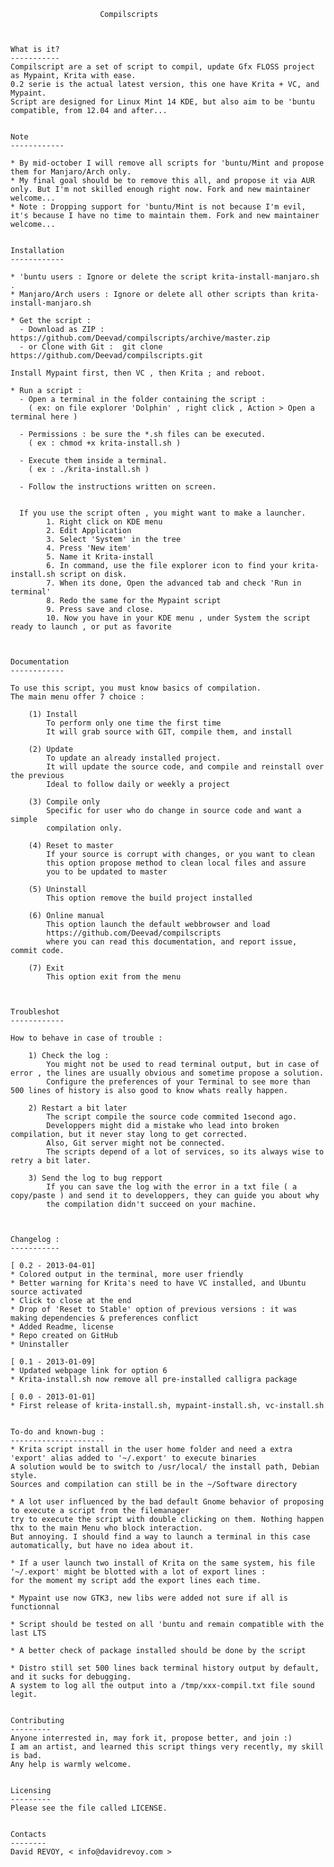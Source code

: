 

						Compilscripts
	
	

	What is it?
	-----------
	Compilscript are a set of script to compil, update Gfx FLOSS project as Mypaint, Krita with ease.
	0.2 serie is the actual latest version, this one have Krita + VC, and Mypaint.
	Script are designed for Linux Mint 14 KDE, but also aim to be 'buntu compatible, from 12.04 and after...
	
	
	Note
	------------

	* By mid-october I will remove all scripts for 'buntu/Mint and propose them for Manjaro/Arch only.
	* My final goal should be to remove this all, and propose it via AUR only. But I'm not skilled enough right now. Fork and new maintainer welcome...
	* Note : Dropping support for 'buntu/Mint is not because I'm evil, it's because I have no time to maintain them. Fork and new maintainer welcome...


	Installation
	------------

	* 'buntu users : Ignore or delete the script krita-install-manjaro.sh .
	* Manjaro/Arch users : Ignore or delete all other scripts than krita-install-manjaro.sh
	
	* Get the script :
	  - Download as ZIP : https://github.com/Deevad/compilscripts/archive/master.zip
	  - or Clone with Git :  git clone https://github.com/Deevad/compilscripts.git
	
	Install Mypaint first, then VC , then Krita ; and reboot.
	
	* Run a script :
	  - Open a terminal in the folder containing the script :
		( ex: on file explorer 'Dolphin' , right click , Action > Open a terminal here )
		
	  - Permissions : be sure the *.sh files can be executed.
		( ex : chmod +x krita-install.sh )
		
	  - Execute them inside a terminal.
		( ex : ./krita-install.sh )
		
	  - Follow the instructions written on screen.
		
	  
	  If you use the script often , you might want to make a launcher. 
			1. Right click on KDE menu
			2. Edit Application
			3. Select 'System' in the tree
			4. Press 'New item'
			5. Name it Krita-install
			6. In command, use the file explorer icon to find your krita-install.sh script on disk.
			7. When its done, Open the advanced tab and check 'Run in terminal'
			8. Redo the same for the Mypaint script
			9. Press save and close. 
			10. Now you have in your KDE menu , under System the script ready to launch , or put as favorite

	
	
	Documentation
	------------

	To use this script, you must know basics of compilation.
	The main menu offer 7 choice :
		
		(1) Install  
			To perform only one time the first time
			It will grab source with GIT, compile them, and install
			
		(2) Update	
			To update an already installed project. 
			It will update the source code, and compile and reinstall over the previous
			Ideal to follow daily or weekly a project
		
		(3) Compile only
			Specific for user who do change in source code and want a simple
			compilation only. 
		
		(4) Reset to master
			If your source is corrupt with changes, or you want to clean
			this option propose method to clean local files and assure
			you to be updated to master
		
		(5) Uninstall
			This option remove the build project installed
			
		(6) Online manual
			This option launch the default webbrowser and load
			https://github.com/Deevad/compilscripts
			where you can read this documentation, and report issue, commit code.
		
		(7) Exit
			This option exit from the menu
			
			
			
	Troubleshot
	------------

	How to behave in case of trouble :
	
		1) Check the log :
			You might not be used to read terminal output, but in case of error , the lines are usually obvious and sometime propose a solution.
			Configure the preferences of your Terminal to see more than 500 lines of history is also good to know whats really happen.
			
		2) Restart a bit later
			The script compile the source code commited 1second ago. 
			Developpers might did a mistake who lead into broken compilation, but it never stay long to get corrected. 
			Also, Git server might not be connected. 
			The scripts depend of a lot of services, so its always wise to retry a bit later. 
			
		3) Send the log to bug repport
			If you can save the log with the error in a txt file ( a copy/paste ) and send it to developpers, they can guide you about why
			the compilation didn't succeed on your machine. 

	
	
	Changelog :
	-----------
	
	[ 0.2 - 2013-04-01]
	* Colored output in the terminal, more user friendly
	* Better warning for Krita's need to have VC installed, and Ubuntu source activated
	* Click to close at the end
	* Drop of 'Reset to Stable' option of previous versions : it was making dependencies & preferences conflict
	* Added Readme, license
	* Repo created on GitHub
	* Uninstaller 
	
	[ 0.1 - 2013-01-09]
	* Updated webpage link for option 6
	* Krita-install.sh now remove all pre-installed calligra package
	
	[ 0.0 - 2013-01-01]
	* First release of krita-install.sh, mypaint-install.sh, vc-install.sh
	
	
	To-do and known-bug :
	---------------------
	* Krita script install in the user home folder and need a extra 'export' alias added to '~/.export' to execute binaries
	A solution would be to switch to /usr/local/ the install path, Debian style.
	Sources and compilation can still be in the ~/Software directory
	
	* A lot user influenced by the bad default Gnome behavior of proposing to execute a script from the filemanager
	try to execute the script with double clicking on them. Nothing happen thx to the main Menu who block interaction. 
	But annoying. I should find a way to launch a terminal in this case automatically, but have no idea about it. 
	
	* If a user launch two install of Krita on the same system, his file '~/.export' might be blotted with a lot of export lines :
	for the moment my script add the export lines each time.
	
	* Mypaint use now GTK3, new libs were added not sure if all is functionnal
	
	* Script should be tested on all 'buntu and remain compatible with the last LTS
	
	* A better check of package installed should be done by the script
	
	* Distro still set 500 lines back terminal history output by default, and it sucks for debugging. 
	A system to log all the output into a /tmp/xxx-compil.txt file sound legit.
	
	
	Contributing
	---------
	Anyone interrested in, may fork it, propose better, and join :)
	I am an artist, and learned this script things very recently, my skill is bad. 
	Any help is warmly welcome. 
	
	
	Licensing
	---------
	Please see the file called LICENSE.
	
	
	Contacts
	--------
	David REVOY, < info@davidrevoy.com >
	
	
